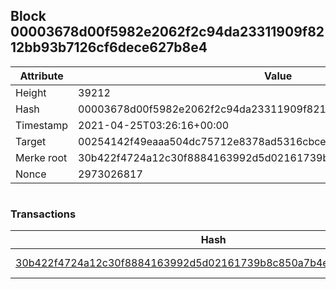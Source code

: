 ## Block 00003678d00f5982e2062f2c94da23311909f8212bb93b7126cf6dece627b8e4

Attribute | Value
--- | ---
Height | 39212
Hash | 00003678d00f5982e2062f2c94da23311909f8212bb93b7126cf6dece627b8e4
Timestamp | 2021-04-25T03:26:16+00:00
Target | 00254142f49eaaa504dc75712e8378ad5316cbcead634704b3734b6271167cc4
Merke root | 30b422f4724a12c30f8884163992d5d02161739b8c850a7b4edf1f1bab6d5209
Nonce | 2973026817

```

```

### Transactions

Hash | Amount
--- | ---
[30b422f4724a12c30f8884163992d5d02161739b8c850a7b4edf1f1bab6d5209](30b422f4724a12c30f8884163992d5d02161739b8c850a7b4edf1f1bab6d5209.md) | 10.00000000 SKEPTI 
